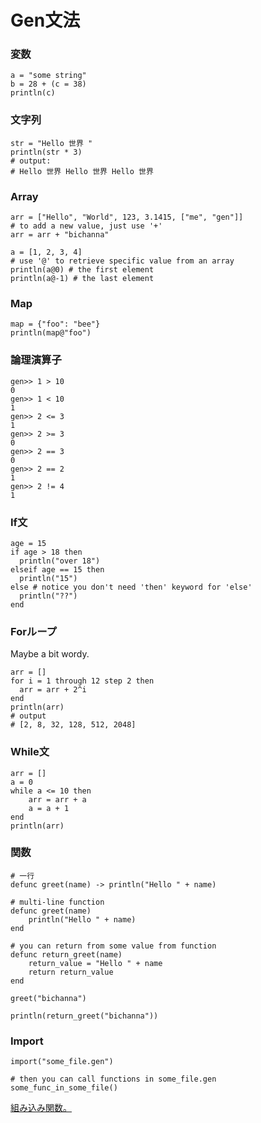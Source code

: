 # Gen文法

### 変数
```
a = "some string"
b = 28 + (c = 38)
println(c)
```

### 文字列
```
str = "Hello 世界 "
println(str * 3)
# output:
# Hello 世界 Hello 世界 Hello 世界
```

### Array
```
arr = ["Hello", "World", 123, 3.1415, ["me", "gen"]]
# to add a new value, just use '+'
arr = arr + "bichanna"

a = [1, 2, 3, 4]
# use '@' to retrieve specific value from an array
println(a@0) # the first element
println(a@-1) # the last element
```

### Map
```
map = {"foo": "bee"}
println(map@"foo")
```

### 論理演算子
```
gen>> 1 > 10
0
gen>> 1 < 10 
1
gen>> 2 <= 3
1
gen>> 2 >= 3
0
gen>> 2 == 3
0
gen>> 2 == 2
1
gen>> 2 != 4
1
```

### If文
```
age = 15
if age > 18 then
  println("over 18")
elseif age == 15 then
  println("15")
else # notice you don't need 'then' keyword for 'else'
  println("??")
end
```

### Forループ
Maybe a bit wordy.
```
arr = []
for i = 1 through 12 step 2 then
  arr = arr + 2^i
end
println(arr)
# output
# [2, 8, 32, 128, 512, 2048]
```

### While文
```
arr = []
a = 0
while a <= 10 then
	arr = arr + a
	a = a + 1
end
println(arr)
```

### 関数
```
# 一行
defunc greet(name) -> println("Hello " + name)

# multi-line function
defunc greet(name)
	println("Hello " + name)
end

# you can return from some value from function
defunc return_greet(name)
	return_value = "Hello " + name
	return return_value
end

greet("bichanna")

println(return_greet("bichanna"))
```

### Import
```
import("some_file.gen")

# then you can call functions in some_file.gen
some_func_in_some_file()
```

[組み込み関数。](https://github.com/Gen-lang/Gen/blob/master/doc/builtin_functions.md)

